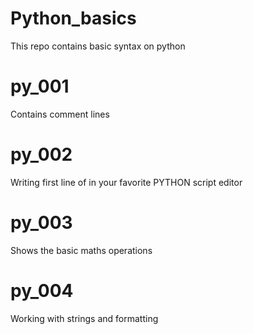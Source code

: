 # Python_basics
This repo contains basic syntax on python
# py_001
Contains comment lines
# py_002
Writing first line of in your favorite PYTHON script editor
# py_003
Shows the basic maths operations
# py_004
Working with strings and formatting
